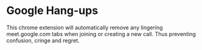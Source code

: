 # Google Hang-ups

This chrome extension will automatically remove any lingering meet.google.com tabs when joining or creating a new call. Thus preventing confusion, cringe and regret.